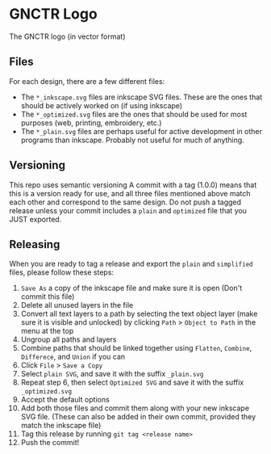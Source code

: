 # GNCTR Logo
The GNCTR logo (in vector format)

## Files
For each design, there are a few different files:

- The `*_inkscape.svg` files are inkscape SVG files.  These are the ones that should be actively worked on (if using inkscape)
- The `*_optimized.svg` files are the ones that should be used for most purposes (web, printing, embroidery, etc.)
- The `*_plain.svg` files are perhaps useful for active development in other programs than inkscape.  Probably not useful for much of anything.

## Versioning
This repo uses semantic versioning
A commit with a tag (1.0.0) means that this is a version ready for use, and all three files mentioned above match each other and correspond to the same design.
Do not push a tagged release unless your commit includes a `plain` and `optimized` file that you JUST exported.

## Releasing
When you are ready to tag a release and export the `plain` and `simplified` files, please follow these steps:

1. `Save As` a copy of the inkscape file and make sure it is open (Don't commit this file)
2. Delete all unused layers in the file
3. Convert all text layers to a path by selecting the text object layer (make sure it is visible and unlocked) by clicking `Path` > `Object to Path` in the menu at the top
4. Ungroup all paths and layers
5. Combine paths that should be linked together using `Flatten`, `Combine`, `Differece`, and `Union` if you can
6. Click `File` > `Save a Copy`
7. Select `plain SVG`, and save it with the suffix `_plain.svg`
8. Repeat step 6, then select `Optimized SVG` and save it with the suffix `_optimized.svg`
9. Accept the default options
10. Add both those files and commit them along with your new inkscape SVG file.  (These can also be added in their own commit, provided they match the inkscape file)
11. Tag this release by running `git tag <release name>`
12. Push the commit!

